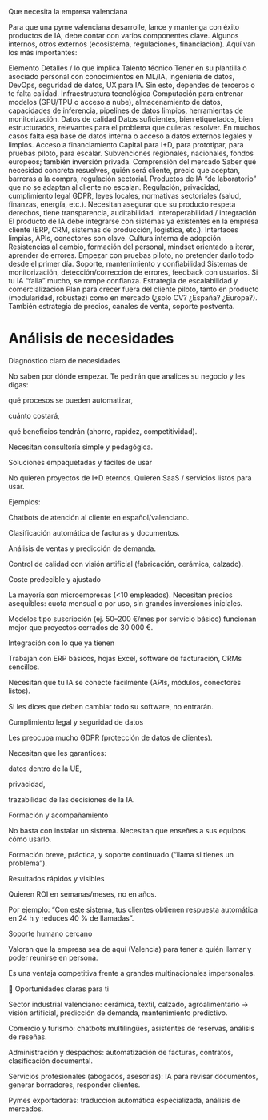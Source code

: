 Que necesita la empresa valenciana

Para que una pyme valenciana desarrolle, lance y mantenga con éxito productos de IA, debe contar con varios componentes clave. Algunos internos, otros externos (ecosistema, regulaciones, financiación). Aquí van los más importantes:

Elemento	Detalles / lo que implica
Talento técnico	Tener en su plantilla o asociado personal con conocimientos en ML/IA, ingeniería de datos, DevOps, seguridad de datos, UX para IA. Sin esto, dependes de terceros o te falta calidad.
Infraestructura tecnológica	Computación para entrenar modelos (GPU/TPU o acceso a nube), almacenamiento de datos, capacidades de inferencia, pipelines de datos limpios, herramientas de monitorización.
Datos de calidad	Datos suficientes, bien etiquetados, bien estructurados, relevantes para el problema que quieras resolver. En muchos casos falta esa base de datos interna o acceso a datos externos legales y limpios.
Acceso a financiamiento	Capital para I+D, para prototipar, para pruebas piloto, para escalar. Subvenciones regionales, nacionales, fondos europeos; también inversión privada.
Comprensión del mercado	Saber qué necesidad concreta resuelves, quién será cliente, precio que aceptan, barreras a la compra, regulación sectorial. Productos de IA “de laboratorio” que no se adaptan al cliente no escalan.
Regulación, privacidad, cumplimiento legal	GDPR, leyes locales, normativas sectoriales (salud, finanzas, energía, etc.). Necesitan asegurar que su producto respeta derechos, tiene transparencia, auditabilidad.
Interoperabilidad / integración	El producto de IA debe integrarse con sistemas ya existentes en la empresa cliente (ERP, CRM, sistemas de producción, logística, etc.). Interfaces limpias, APIs, conectores son clave.
Cultura interna de adopción	Resistencias al cambio, formación del personal, mindset orientado a iterar, aprender de errores. Empezar con pruebas piloto, no pretender darlo todo desde el primer día.
Soporte, mantenimiento y confiabilidad	Sistemas de monitorización, detección/corrección de errores, feedback con usuarios. Si tu IA “falla” mucho, se rompe confianza.
Estrategia de escalabilidad y comercialización	Plan para crecer fuera del cliente piloto, tanto en producto (modularidad, robustez) como en mercado (¿solo CV? ¿España? ¿Europa?). También estrategia de precios, canales de venta, soporte postventa.

# Análisis de necesidades

Diagnóstico claro de necesidades

No saben por dónde empezar. Te pedirán que analices su negocio y les digas:

qué procesos se pueden automatizar,

cuánto costará,

qué beneficios tendrán (ahorro, rapidez, competitividad).

Necesitan consultoría simple y pedagógica.

Soluciones empaquetadas y fáciles de usar

No quieren proyectos de I+D eternos. Quieren SaaS / servicios listos para usar.

Ejemplos:

Chatbots de atención al cliente en español/valenciano.

Clasificación automática de facturas y documentos.

Análisis de ventas y predicción de demanda.

Control de calidad con visión artificial (fabricación, cerámica, calzado).

Coste predecible y ajustado

La mayoría son microempresas (<10 empleados). Necesitan precios asequibles: cuota mensual o por uso, sin grandes inversiones iniciales.

Modelos tipo suscripción (ej. 50–200 €/mes por servicio básico) funcionan mejor que proyectos cerrados de 30 000 €.

Integración con lo que ya tienen

Trabajan con ERP básicos, hojas Excel, software de facturación, CRMs sencillos.

Necesitan que tu IA se conecte fácilmente (APIs, módulos, conectores listos).

Si les dices que deben cambiar todo su software, no entrarán.

Cumplimiento legal y seguridad de datos

Les preocupa mucho GDPR (protección de datos de clientes).

Necesitan que les garantices:

datos dentro de la UE,

privacidad,

trazabilidad de las decisiones de la IA.

Formación y acompañamiento

No basta con instalar un sistema. Necesitan que enseñes a sus equipos cómo usarlo.

Formación breve, práctica, y soporte continuado (“llama si tienes un problema”).

Resultados rápidos y visibles

Quieren ROI en semanas/meses, no en años.

Por ejemplo: “Con este sistema, tus clientes obtienen respuesta automática en 24 h y reduces 40 % de llamadas”.

Soporte humano cercano

Valoran que la empresa sea de aquí (Valencia) para tener a quién llamar y poder reunirse en persona.

Es una ventaja competitiva frente a grandes multinacionales impersonales.

🎯 Oportunidades claras para ti

Sector industrial valenciano: cerámica, textil, calzado, agroalimentario → visión artificial, predicción de demanda, mantenimiento predictivo.

Comercio y turismo: chatbots multilingües, asistentes de reservas, análisis de reseñas.

Administración y despachos: automatización de facturas, contratos, clasificación documental.

Servicios profesionales (abogados, asesorías): IA para revisar documentos, generar borradores, responder clientes.

Pymes exportadoras: traducción automática especializada, análisis de mercados.